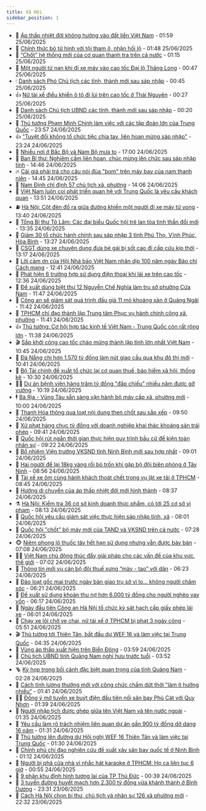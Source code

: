 ```yaml
---
title: Xã Hội
sidebar_position: 1
---
```


<!-- dantri-xa-hoi:START -->
- 🫣 [Áp thấp nhiệt đới không hướng vào đất liền Việt Nam](https://dantri.com.vn/xa-hoi/ap-thap-nhiet-doi-khong-huong-vao-dat-lien-viet-nam-20250625083843793.htm) - 01:59 25/06/2025
- 💼 [Chính thức bỏ tử hình với tội tham ô, nhận hối lộ](https://dantri.com.vn/xa-hoi/chinh-thuc-bo-tu-hinh-voi-toi-tham-o-nhan-hoi-lo-20250625083927026.htm) - 01:48 25/06/2025
- 🎊 [“Chốt” hệ thống mới của cơ quan thanh tra trên cả nước](https://dantri.com.vn/xa-hoi/chot-he-thong-moi-cua-co-quan-thanh-tra-tren-ca-nuoc-20250625081225554.htm) - 01:15 25/06/2025
- 🙉 [Một người tử nạn khi đi xe máy vào cao tốc Đại lộ Thăng Long](https://dantri.com.vn/xa-hoi/mot-nguoi-tu-nan-khi-di-xe-may-vao-cao-toc-dai-lo-thang-long-20250625074048221.htm) - 00:47 25/06/2025
- 🕯 [Danh sách Phó Chủ tịch các tỉnh, thành mới sau sáp nhập](https://dantri.com.vn/xa-hoi/danh-sach-pho-chu-tich-cac-tinh-thanh-moi-sau-sap-nhap-20250625074346312.htm) - 00:45 25/06/2025
- 👍 [Nữ tài xế điều khiển ô tô đi lùi trên cao tốc ở Thái Nguyên](https://dantri.com.vn/xa-hoi/nu-tai-xe-dieu-khien-o-to-di-lui-tren-cao-toc-o-thai-nguyen-20250625072442212.htm) - 00:27 25/06/2025
- 🤖 [Danh sách Chủ tịch UBND các tỉnh, thành mới sau sáp nhập](https://dantri.com.vn/xa-hoi/danh-sach-chu-tich-ubnd-cac-tinh-thanh-moi-sau-sap-nhap-20250625071826802.htm) - 00:20 25/06/2025
- 🙉 [Thủ tướng Phạm Minh Chính làm việc với các tập đoàn lớn của Trung Quốc](https://dantri.com.vn/xa-hoi/thu-tuong-pham-minh-chinh-lam-viec-voi-cac-tap-doan-lon-cua-trung-quoc-20250625065749227.htm) - 23:57 24/06/2025
- 👍 [&quot;Tuyệt đối không tổ chức tiệc chia tay, liên hoan mừng sáp nhập&quot;](https://dantri.com.vn/xa-hoi/tuyet-doi-khong-to-chuc-tiec-chia-tay-lien-hoan-mung-sap-nhap-20250624162123242.htm) - 23:24 24/06/2025
- 🗽 [Nhiều nơi ở Bắc Bộ và Nam Bộ mưa to](https://dantri.com.vn/xa-hoi/nhieu-noi-o-bac-bo-va-nam-bo-mua-to-20250624165014927.htm) - 17:00 24/06/2025
- 🗽 [Ban Bí thư: Nghiêm cấm liên hoan, chúc mừng lên chức sau sáp nhập tỉnh](https://dantri.com.vn/xa-hoi/ban-bi-thu-nghiem-cam-lien-hoan-chuc-mung-len-chuc-sau-sap-nhap-tinh-20250624214302955.htm) - 14:46 24/06/2025
- 🔥 [Cái giá phải trả cho câu nói đùa &quot;bom&quot; trên máy bay của nam thanh niên](https://dantri.com.vn/xa-hoi/cai-gia-phai-tra-cho-cau-noi-dua-bom-tren-may-bay-cua-nam-thanh-nien-20250624213930603.htm) - 14:45 24/06/2025
- 🦒 [Nam Định chỉ định 57 chủ tịch xã, phường](https://dantri.com.vn/xa-hoi/nam-dinh-chi-dinh-57-chu-tich-xa-phuong-20250624205536140.htm) - 14:06 24/06/2025
- 🧐 [Việt Nam luôn coi phát triển quan hệ với Trung Quốc là yêu cầu khách quan](https://dantri.com.vn/xa-hoi/viet-nam-luon-coi-phat-trien-quan-he-voi-trung-quoc-la-yeu-cau-khach-quan-20250624205120649.htm) - 13:51 24/06/2025
- ⛽️ [Hà Nội: Cột đèn đổ ra giữa đường khiến một người đi xe máy tử vong](https://dantri.com.vn/xa-hoi/ha-noi-cot-den-do-ra-giua-duong-khien-mot-nguoi-di-xe-may-tu-vong-20250624203717024.htm) - 13:40 24/06/2025
- 🚀 [Tổng Bí thư Tô Lâm: Các đại biểu Quốc hội trẻ lan tỏa tinh thần đổi mới](https://dantri.com.vn/xa-hoi/tong-bi-thu-to-lam-cac-dai-bieu-quoc-hoi-tre-lan-toa-tinh-than-doi-moi-20250624203528324.htm) - 13:35 24/06/2025
- 🦒 [Giảm 30 tổ chức hành chính sau sáp nhập 3 tỉnh Phú Thọ, Vĩnh Phúc, Hòa Bình](https://dantri.com.vn/xa-hoi/giam-30-to-chuc-hanh-chinh-sau-sap-nhap-3-tinh-phu-tho-vinh-phuc-hoa-binh-20250624202138701.htm) - 13:27 24/06/2025
- 🦅 [CSGT dùng xe chuyên dụng đưa bé gái bị sốt cao đi cấp cứu kịp thời](https://dantri.com.vn/xa-hoi/csgt-dung-xe-chuyen-dung-dua-be-gai-bi-sot-cao-di-cap-cuu-kip-thoi-20250624193557533.htm) - 13:17 24/06/2025
- 🚀 [Lời cảm ơn của Hội Nhà báo Việt Nam nhân dịp 100 năm ngày Báo chí Cách mạng](https://dantri.com.vn/xa-hoi/loi-cam-on-cua-hoi-nha-bao-viet-nam-nhan-dip-100-nam-ngay-bao-chi-cach-mang-20250624193109825.htm) - 12:41 24/06/2025
- 🦅 [Phát hiện 6 trường hợp sử dụng điện thoại khi lái xe trên cao tốc](https://dantri.com.vn/xa-hoi/phat-hien-6-truong-hop-su-dung-dien-thoai-khi-lai-xe-tren-cao-toc-20250624193004922.htm) - 12:36 24/06/2025
- 🤠 [Đề xuất dùng biệt thự 12 Nguyễn Chế Nghĩa làm trụ sở phường Cửa Nam](https://dantri.com.vn/xa-hoi/de-xuat-dung-biet-thu-12-nguyen-che-nghia-lam-tru-so-phuong-cua-nam-20250624183825529.htm) - 11:47 24/06/2025
- 💄 [Công an sẽ giám sát quá trình đấu giá 11 mỏ khoáng sản ở Quảng Ngãi](https://dantri.com.vn/xa-hoi/cong-an-se-giam-sat-qua-trinh-dau-gia-11-mo-khoang-san-o-quang-ngai-20250624181744427.htm) - 11:42 24/06/2025
- 🥷 [TPHCM chỉ đạo thành lập Trung tâm Phục vụ hành chính công xã, phường](https://dantri.com.vn/xa-hoi/tphcm-chi-dao-thanh-lap-trung-tam-phuc-vu-hanh-chinh-cong-xa-phuong-20250624181538127.htm) - 11:41 24/06/2025
- 👍 [Thủ tướng: Cơ hội hợp tác kinh tế Việt Nam - Trung Quốc còn rất rộng lớn](https://dantri.com.vn/xa-hoi/thu-tuong-co-hoi-hop-tac-kinh-te-viet-nam-trung-quoc-con-rat-rong-lon-20250624183839069.htm) - 11:38 24/06/2025
- 🎬 [Sắp khởi công cao tốc chào mừng thành lập tỉnh lớn nhất Việt Nam](https://dantri.com.vn/xa-hoi/sap-khoi-cong-cao-toc-chao-mung-thanh-lap-tinh-lon-nhat-viet-nam-20250624165515729.htm) - 10:45 24/06/2025
- 🦒 [Đà Nẵng chi hơn 1.570 tỷ đồng làm nút giao cầu qua khu đô thị mới](https://dantri.com.vn/xa-hoi/da-nang-chi-hon-1570-ty-dong-lam-nut-giao-cau-qua-khu-do-thi-moi-20250624162228128.htm) - 10:41 24/06/2025
- 🌊 [Bộ Tài chính đề xuất tổ chức lại cơ quan thuế, bảo hiểm xã hội, thống kê](https://dantri.com.vn/xa-hoi/bo-tai-chinh-de-xuat-to-chuc-lai-co-quan-thue-bao-hiem-xa-hoi-thong-ke-20250624171108288.htm) - 10:30 24/06/2025
- 🧑‍💻 [Dự án bệnh viện hàng trăm tỷ đồng &quot;đắp chiếu&quot; nhiều năm được gỡ vướng](https://dantri.com.vn/xa-hoi/du-an-benh-vien-hang-tram-ty-dong-dap-chieu-nhieu-nam-duoc-go-vuong-20250624155907731.htm) - 10:19 24/06/2025
- 🕴 [Bà Rịa - Vũng Tàu sẵn sàng vận hành bộ máy cấp xã, phường mới](https://dantri.com.vn/xa-hoi/ba-ria-vung-tau-san-sang-van-hanh-bo-may-cap-xa-phuong-moi-20250624183633730.htm) - 10:00 24/06/2025
- 🤔 [Thanh Hóa thông qua loạt nội dung then chốt sau sắp xếp](https://dantri.com.vn/xa-hoi/thanh-hoa-thong-qua-loat-noi-dung-then-chot-sau-sap-xep-20250624155724459.htm) - 09:50 24/06/2025
- 💄 [Xử phạt hàng chục tỷ đồng với doanh nghiệp khai thác khoáng sản trái phép](https://dantri.com.vn/xa-hoi/xu-phat-hang-chuc-ty-dong-voi-doanh-nghiep-khai-thac-khoang-san-trai-phep-20250624153815525.htm) - 09:41 24/06/2025
- 🧠 [Quốc hội rút ngắn thời gian thực hiện quy trình bầu cử để kiện toàn nhân sự](https://dantri.com.vn/xa-hoi/quoc-hoi-rut-ngan-thoi-gian-thuc-hien-quy-trinh-bau-cu-de-kien-toan-nhan-su-20250624161408642.htm) - 09:22 24/06/2025
- 🦣 [Bổ nhiệm Viện trưởng VKSND tỉnh Ninh Bình mới sau hợp nhất](https://dantri.com.vn/xa-hoi/bo-nhiem-vien-truong-vksnd-tinh-ninh-binh-moi-sau-hop-nhat-20250624155237763.htm) - 09:01 24/06/2025
- 💫 [Hai người để lại 18kg vàng rồi bỏ trốn khi gặp bộ đội biên phòng ở Tây Ninh](https://dantri.com.vn/xa-hoi/hai-nguoi-de-lai-18kg-vang-roi-bo-tron-khi-gap-bo-doi-bien-phong-o-tay-ninh-20250624155334177.htm) - 08:56 24/06/2025
- 🚀 [Tài xế xe ôm cùng hành khách thoát chết trong vụ lật xe tải ở TPHCM](https://dantri.com.vn/xa-hoi/tai-xe-xe-om-cung-hanh-khach-thoat-chet-trong-vu-lat-xe-tai-o-tphcm-20250504105448436.htm) - 08:45 24/06/2025
- 🤔 [Hướng di chuyển của áp thấp nhiệt đới mới hình thành](https://dantri.com.vn/xa-hoi/huong-di-chuyen-cua-ap-thap-nhiet-doi-moi-hinh-thanh-20250624152933700.htm) - 08:37 24/06/2025
- ⚗️ [Hà Nội: Kiểm tra 36 cơ sở kinh doanh thực phẩm, có tới 25 cơ sở vi phạm](https://dantri.com.vn/xa-hoi/ha-noi-kiem-tra-36-co-so-kinh-doanh-thuc-pham-co-toi-25-co-so-vi-pham-20250624150929507.htm) - 08:13 24/06/2025
- 🫶 [Quốc hội yêu cầu giám sát việc thực hiện sáp nhập tỉnh, xã](https://dantri.com.vn/xa-hoi/quoc-hoi-yeu-cau-giam-sat-viec-thuc-hien-sap-nhap-tinh-xa-20250624145620097.htm) - 08:01 24/06/2025
- 🌮 [Quốc hội &quot;chốt&quot; bộ máy mới của TAND và VKSND trên cả nước](https://dantri.com.vn/xa-hoi/quoc-hoi-chot-bo-may-moi-cua-tand-va-vksnd-tren-ca-nuoc-20250624142540739.htm) - 07:28 24/06/2025
- 🐵 [Niêm phong lô thuốc tây hết hạn sử dụng nhưng vẫn được bày bán](https://dantri.com.vn/xa-hoi/niem-phong-lo-thuoc-tay-het-han-su-dung-nhung-van-duoc-bay-ban-20250624112754182.htm) - 07:08 24/06/2025
- 🧑‍🏫 [Việt Nam chủ động thúc đẩy giải pháp cho các vấn đề của khu vực, thế giới](https://dantri.com.vn/xa-hoi/viet-nam-chu-dong-thuc-day-giai-phap-cho-cac-van-de-cua-khu-vuc-the-gioi-20250624140210269.htm) - 07:02 24/06/2025
- 💫 [Thông tin mới vụ cán bộ đội thuế xưng “mày - tao” với dân](https://dantri.com.vn/xa-hoi/thong-tin-moi-vu-can-bo-doi-thue-xung-may-tao-voi-dan-20250624124247139.htm) - 06:23 24/06/2025
- 🦩 [Đào loạt gốc mai trước ngày bàn giao trụ sở vì lo... không người chăm sóc](https://dantri.com.vn/xa-hoi/dao-loat-goc-mai-truoc-ngay-ban-giao-tru-so-vi-lo-khong-nguoi-cham-soc-20250624114901510.htm) - 06:21 24/06/2025
- 🦄 [Đề xuất sử dụng khoản thu nợ hơn 6.000 tỷ đồng cho người nghèo vay vốn](https://dantri.com.vn/xa-hoi/de-xuat-su-dung-khoan-thu-no-hon-6000-ty-dong-cho-nguoi-ngheo-vay-von-20250624122750275.htm) - 06:17 24/06/2025
- 💂 [Ngày đầu tiên Công an Hà Nội tổ chức kỳ sát hạch cấp giấy phép lái xe](https://dantri.com.vn/xa-hoi/ngay-dau-tien-cong-an-ha-noi-to-chuc-ky-sat-hach-cap-giay-phep-lai-xe-20250624115620569.htm) - 06:01 24/06/2025
- 💄 [Chạy xe lôi chở ve chai, nữ tài xế ở TPHCM bị phạt 3 ngày công](https://dantri.com.vn/xa-hoi/chay-xe-loi-cho-ve-chai-nu-tai-xe-o-tphcm-bi-phat-3-ngay-cong-20250624114109218.htm) - 05:51 24/06/2025
- 🎬 [Thủ tướng tới Thiên Tân, bắt đầu dự WEF 16 và làm việc tại Trung Quốc](https://dantri.com.vn/xa-hoi/thu-tuong-toi-thien-tan-bat-dau-du-wef-16-va-lam-viec-tai-trung-quoc-20250624113531161.htm) - 04:35 24/06/2025
- 👀 [Vùng áp thấp xuất hiện trên Biển Đông](https://dantri.com.vn/xa-hoi/vung-ap-thap-xuat-hien-tren-bien-dong-20250624103300537.htm) - 03:59 24/06/2025
- 💃 [Chủ tịch UBND tỉnh Quảng Nam nghỉ hưu trước tuổi](https://dantri.com.vn/xa-hoi/chu-tich-ubnd-tinh-quang-nam-nghi-huu-truoc-tuoi-20250624102510465.htm) - 03:52 24/06/2025
- 🪜 [Kỳ họp trong bối cảnh đặc biệt quan trọng của tỉnh Quảng Nam](https://dantri.com.vn/xa-hoi/ky-hop-trong-boi-canh-dac-biet-quan-trong-cua-tinh-quang-nam-20250624090617066.htm) - 02:28 24/06/2025
- 📝 [Cách tính lương thưởng mới với công chức chấm dứt thời &quot;làm ít hưởng nhiều&quot;](https://dantri.com.vn/noi-vu/cach-tinh-luong-thuong-moi-voi-cong-chuc-cham-dut-thoi-lam-it-huong-nhieu-20250623232820992.htm) - 01:41 24/06/2025
- 🧑‍💻 [Đồng ý mở tuyến xe buýt điện đầu tiên nối sân bay Phù Cát với Quy Nhơn](https://dantri.com.vn/xa-hoi/dong-y-mo-tuyen-xe-buyt-dien-dau-tien-noi-san-bay-phu-cat-voi-quy-nhon-20250623214715519.htm) - 01:39 24/06/2025
- 👺 [Người nhập tịch được ghép giữa tên Việt Nam và tên nước ngoài](https://dantri.com.vn/xa-hoi/nguoi-nhap-tich-duoc-ghep-giua-ten-viet-nam-va-ten-nuoc-ngoai-20250624082920020.htm) - 01:35 24/06/2025
- 🌮 [Yêu cầu làm rõ trách nhiệm liên quan dự án gần 900 tỷ đồng dở dang 16 năm](https://dantri.com.vn/xa-hoi/yeu-cau-lam-ro-trach-nhiem-lien-quan-du-an-gan-900-ty-dong-do-dang-16-nam-20250624073622805.htm) - 01:31 24/06/2025
- 🤭 [Thủ tướng lên đường dự Hội nghị WEF 16 Thiên Tân và làm việc tại Trung Quốc](https://dantri.com.vn/xa-hoi/thu-tuong-len-duong-du-hoi-nghi-wef-16-thien-tan-va-lam-viec-tai-trung-quoc-20250624082955937.htm) - 01:30 24/06/2025
- 💪 [Chính phủ chỉ đạo nghiên cứu đề xuất xây sân bay quốc tế ở Ninh Bình](https://dantri.com.vn/xa-hoi/chinh-phu-chi-dao-nghien-cuu-de-xuat-xay-san-bay-quoc-te-o-ninh-binh-20250617140821712.htm) - 01:12 24/06/2025
- 🧰 [Người bị phá cửa nhà vì nhắc hát karaoke ở TPHCM: Họ ca liên tục 6 giờ](https://dantri.com.vn/xa-hoi/nguoi-bi-pha-cua-nha-vi-nhac-hat-karaoke-o-tphcm-ho-ca-lien-tuc-6-gio-20250623215209492.htm) - 00:55 24/06/2025
- 🤡 [9 phân khu định hình tương lai của TP Thủ Đức](https://dantri.com.vn/xa-hoi/9-phan-khu-dinh-hinh-tuong-lai-cua-tp-thu-duc-20250623181328610.htm) - 00:39 24/06/2025
- 🦆 [3 tuyến đường huyết mạch hơn 2.300 tỷ đồng vừa khánh thành ở Bình Dương](https://dantri.com.vn/xa-hoi/3-tuyen-duong-huyet-mach-hon-2300-ty-dong-vua-khanh-thanh-o-binh-duong-20250619131436376.htm) - 23:31 23/06/2025
- 🦍 [Cách Hà Nội chọn bí thư, chủ tịch và nhân sự 126 xã phường mới](https://dantri.com.vn/xa-hoi/cach-ha-noi-chon-bi-thu-chu-tich-va-nhan-su-126-xa-phuong-moi-20250623231300907.htm) - 22:32 23/06/2025<!-- dantri-xa-hoi:END -->
